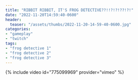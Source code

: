 ```yaml
---
title: "RIBBIT RIBBIT, IT'S FROG DETECTIVE??!!?!?!??!?!"
date: "2022-11-20T14:59:40-0600"
header:
  teaser: "/assets/thumbs/2022-11-20-14-59-40-0600.jpg"
categories:
- "gameplay"
- "twitch"
tags:
- "frog detective 1"
- "frog detective 2"
- "frog detective 3"
---
```

{% include video id="775099969" provider="vimeo" %}
